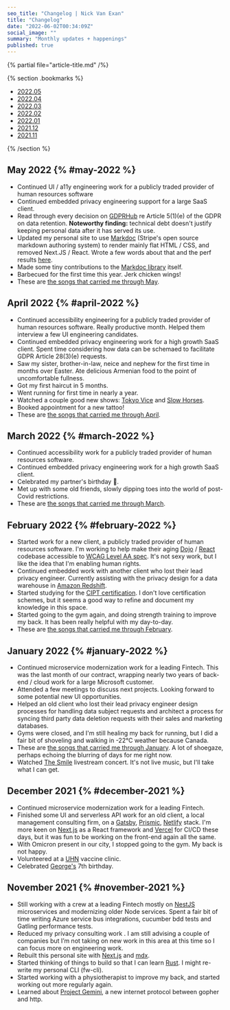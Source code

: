 ```yaml
---
seo_title: "Changelog | Nick Van Exan"
title: "Changelog"
date: "2022-06-02T00:34:09Z"
social_image: ""
summary: "Monthly updates + happenings"
published: true
---
```


{% partial file="article-title.md" /%}

{% section .bookmarks %}

- [2022.05](#may-2022)
- [2022.04](#april-2022)
- [2022.03](#march-2022)
- [2022.02](#february-2022)
- [2022.01](#january-2022)
- [2021.12](#december-2021)
- [2021.11](#november-2021)

{% /section %}

## May 2022 {% #may-2022 %}

- Continued UI / a11y engineering work for a publicly traded provider of human resources software
- Continued embedded privacy engineering support for a large SaaS client.
- Read through every decision on [GDPRHub](<https://gdprhub.eu/index.php?title=Category:Article_5(1)(e)_GDPR>) re Article 5(1)(e) of the GDPR on data retention. **Noteworthy finding:** technical debt doesn't justify keeping personal data after it has served its use. 
- Updated my personal site to use [Markdoc](https://markdoc.io/) (Stripe's open source markdown authoring system) to render mainly flat HTML / CSS, and removed Next.JS / React. Wrote a few words about that and the perf results [here](https://nick.vanexan.ca/posts/markdoc).
- Made some tiny contributions to the [Markdoc library](https://github.com/markdoc/markdoc) itself.
- Barbecued for the first time this year. Jerk chicken wings!
- These are [the songs that carried me through May](https://open.spotify.com/playlist/2udcAPL1SRZLjrJclqPvhu?si=80987d15832749d7).

## April 2022 {% #april-2022 %}

- Continued accessibility engineering for a publicly traded provider of human resources software. Really productive month. Helped them interview a few UI engineering candidates.
- Continued embedded privacy engineering work for a high growth SaaS client. Spent time considering how data can be schemaed to facilitate GDPR Article 28(3)(e) requests.
- Saw my sister, brother-in-law, neice and nephew for the first time in months over Easter. Ate delicious Armenian food to the point of uncomfortable fullness.
- Got my first haircut in 5 months.
- Went running for first time in nearly a year.
- Watched a couple good new shows: [Tokyo Vice](https://www.imdb.com/title/tt2887954/) and [Slow Horses](https://www.imdb.com/title/tt5875444/).
- Booked appointment for a new tattoo!
- These are [the songs that carried me through April](https://open.spotify.com/playlist/7HPy8tb3vmtfSNrvExnqAK?si=8282076e00e54937).

## March 2022 {% #march-2022 %}

- Continued accessibility work for a publicly traded provider of human resources software.
- Continued embedded privacy engineering work for a high growth SaaS client.
- Celebrated my partner's birthday 🥳.
- Met up with some old friends, slowly dipping toes into the world of post-Covid restrictions.
- These are [the songs that carried me through March](https://open.spotify.com/playlist/3g9FSelbTS0gebIwuNruLn?si=ba2e7bc130584ee8).

## February 2022 {% #february-2022 %}

- Started work for a new client, a publicly traded provider of human resources software. I'm working to help make their aging [Dojo](https://dojotoolkit.org/) / [React](https://reactjs.org/) codebase accessible to [WCAG Level AA spec](https://www.w3.org/WAI/WCAG2AA-Conformance). It's not sexy work, but I like the idea that I'm enabling human rights.
- Continued embedded work with another client who lost their lead privacy engineer. Currently assisting with the privacy design for a data warehouse in [Amazon Redshift](https://aws.amazon.com/redshift/).
- Started studying for the [CIPT certification](https://iapp.org/certify/cipt/). I don't love certification schemes, but it seems a good way to refine and document my knowledge in this space.
- Started going to the gym again, and doing strength training to improve my back. It has been really helpful with my day-to-day.
- These are [the songs that carried me through February](https://open.spotify.com/playlist/5udMNSYCeBkA1hvTTPxUbZ?si=e03b6d864a2042d7).

## January 2022 {% #january-2022 %}

- Continued microservice modernization work for a leading Fintech. This was the last month of our contract, wrapping nearly two years of back-end / cloud work for a large Microsoft customer.
- Attended a few meetings to discuss next projects. Looking forward to some potential new UI opportunities.
- Helped an old client who lost their lead privacy engineer design processes for handling data subject requests and architect a process for syncing third party data deletion requests with their sales and marketing databases.
- Gyms were closed, and I'm still healing my back for running, but I did a fair bit of shoveling and walking in -22°C weather because Canada.
- These are [the songs that carried me through January](https://open.spotify.com/playlist/4gSjDpT2Ji05A4VEL5n2A6?si=e2f98e53be87497a). A lot of shoegaze, perhaps echoing the blurring of days for me right now.
- Watched [The Smile](https://www.thesmiletheband.com/) livestream concert. It's not live music, but I'll take what I can get.

## December 2021 {% #december-2021 %}

- Continued microservice modernization work for a leading Fintech.
- Finished some UI and serverless API work for an old client, a local management consulting firm, on a [Gatsby](https://www.gatsbyjs.com/), [Prismic](https://prismic.io/), [Netlify](https://www.netlify.com/) stack. I'm more keen on [Next.js](https://nextjs.org/) as a React framework and [Vercel](https://vercel.com/) for CI/CD these days, but it was fun to be working on the front-end again all the same.
- With Omicron present in our city, I stopped going to the gym. My back is not happy.
- Volunteered at a [UHN](https://www.uhn.ca/) vaccine clinic.
- Celebrated [George's](https://www.instagram.com/georgevancheung/) 7th birthday.

## November 2021 {% #november-2021 %}

- Still working with a crew at a leading Fintech mostly on [NestJS](https://nestjs.com/) microservices and modernizing older Node services. Spent a fair bit of time writing Azure service bus integrations, cucumber bdd tests and Gatling performance tests.
- Reduced my privacy consulting work . I am still advising a couple of companies but I’m not taking on new work in this area at this time so I can focus more on engineering work.
- Rebuilt this personal site with [Next.js](https://nextjs.org/) and [mdx](https://mdxjs.com).
- Started thinking of things to build so that I can learn [Rust](https://www.rust-lang.org/). I might re-write my personal CLI (fw-cli).
- Started working with a physiotherapist to improve my back, and started working out more regularly again.
- Learned about [Project Gemini](https://gemini.circumlunar.space/), a new internet protocol between gopher and http.
